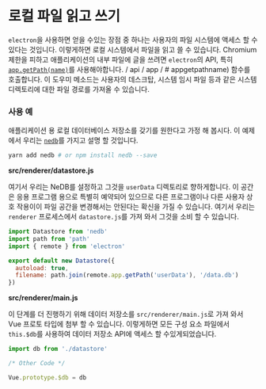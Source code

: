 # 로컬 파일 읽고 쓰기

`electron`을 사용하면 얻을 수있는 장점 중 하나는 사용자의 파일 시스템에 액세스 할 수 있다는 것입니다. 이렇게하면 로컬 시스템에서 파일을 읽고 쓸 수 있습니다. Chromium 제한을 피하고 애플리케이션의 내부 파일에 글을 쓰려면 `electron`의 API, 특히 [`app.getPath(name)`](https://electron.atom.io/docs)를 사용해야합니다. / api / app / # appgetpathname) 함수를 호출합니다. 이 도우미 메소드는 사용자의 데스크탑, 시스템 임시 파일 등과 같은 시스템 디렉토리에 대한 파일 경로를 가져올 수 있습니다.

### 사용 예



애플리케이션 용 로컬 데이터베이스 저장소를 갖기를 원한다고 가정 해 봅시다. 이 예제에서 우리는 [`nedb`](https://github.com/louischatriot/nedb)를 가지고 설명 할 것입니다.

```bash
yarn add nedb # or npm install nedb --save
```

**src/renderer/datastore.js**

여기서 우리는 NeDB를 설정하고 그것을 `userData` 디렉토리로 향하게합니다. 이 공간은 응용 프로그램 용으로 특별히 예약되어 있으므로 다른 프로그램이나 다른 사용자 상호 작용이이 파일 공간을 변경해서는 안된다는 확신을 가질 수 있습니다. 여기서 우리는`renderer` 프로세스에서 `datastore.js`를 가져 와서 그것을 소비 할 수 있습니다.

```js
import Datastore from 'nedb'
import path from 'path'
import { remote } from 'electron'

export default new Datastore({
  autoload: true,
  filename: path.join(remote.app.getPath('userData'), '/data.db')
})
```

**src/renderer/main.js**

이 단계를 더 진행하기 위해 데이터 저장소를 `src/renderer/main.js`로 가져 와서 Vue 프로토 타입에 첨부 할 수 있습니다. 이렇게하면 모든 구성 요소 파일에서`this.$db`를 사용하여 데이터 저장소 API에 액세스 할 수있게되었습니다.

```js
import db from './datastore'

/* Other Code */

Vue.prototype.$db = db
```



